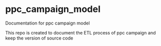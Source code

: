 # ppc_campaign_model
Documentation for ppc campaign model

This repo is created to document the ETL process of ppc campaign and keep the version of source code
